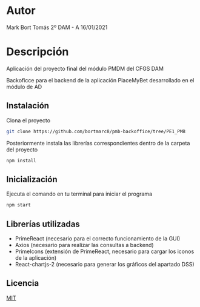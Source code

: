 # Autor
Mark Bort Tomás 2º DAM - A 16/01/2021

# Descripción
Aplicación del proyecto final del módulo PMDM del CFGS DAM

Backoficce para el backend de la aplicación PlaceMyBet desarrollado en el módulo de AD

## Instalación

Clona el proyecto

```bash
git clone https://github.com/bortmarc8/pmb-backoffice/tree/PE1_PMB
```
Posteriormente instala las librerías correspondientes dentro de la carpeta del proyecto

```bash
npm install
```

## Inicialización
Ejecuta el comando en tu terminal para iniciar el programa
```bash
npm start
```

## Librerías utilizadas
- PrimeReact (necesario para el correcto funcionamiento de la GUI)
- Axios (necesario para realizar las consultas a backend)
- PrimeIcons (extensión de PrimeReact, necesario para cargar los iconos de la aplicación)
- React-chartjs-2 (necesario para generar los gráficos del apartado DSS)

## Licencia
[MIT](https://choosealicense.com/licenses/mit/)